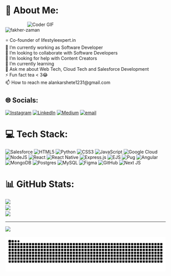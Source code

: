 # 💫 About Me:
<img align="right" alt="Coder GIF" width=435 height=auto src="https://user-images.githubusercontent.com/74038190/219923823-bf1ce878-c6b8-4faa-be07-93e6b1006521.gif" />

<p align="left"> <img src="https://komarev.com/ghpvc/?username=fakher-zaman&label=Profile%20views&color=0e75b6&style=flat" alt="fakher-zaman" /> </p>
⭐ Co-founder of lifestyleexpert.in<br>🔭 I’m currently working as Software Developer<br>👯 I’m looking to collaborate with Software Developers<br>🤝 I’m looking for help with Content Creators<br>🌱 I’m currently learning<br>💬 Ask me about Web Tech, Cloud Tech and Salesforce Development<br>⚡ Fun fact tea < 3😂<br>📫 How to reach me alankarshete1231@gmail.com


## 🌐 Socials:
[![Instagram](https://img.shields.io/badge/Instagram-%23E4405F.svg?logo=Instagram&logoColor=white)](https://instagram.com/its.me.alankar) [![LinkedIn](https://img.shields.io/badge/LinkedIn-%230077B5.svg?logo=linkedin&logoColor=white)](https://linkedin.com/in/alankarshete) [![Medium](https://img.shields.io/badge/Medium-12100E?logo=medium&logoColor=white)](https://medium.com/@alankarashete) [![email](https://img.shields.io/badge/Email-D14836?logo=gmail&logoColor=white)](mailto:alankarshete1231@gmail.com) 

# 💻 Tech Stack:
![Salesforce](https://img.shields.io/badge/Salesforce-00A1E0?style=for-the-badge&logo=Salesforce&logoColor=white
) ![HTML5](https://img.shields.io/badge/html5-%23E34F26.svg?style=for-the-badge&logo=html5&logoColor=white) ![Python](https://img.shields.io/badge/python-3670A0?style=for-the-badge&logo=python&logoColor=ffdd54) ![CSS3](https://img.shields.io/badge/css3-%231572B6.svg?style=for-the-badge&logo=css3&logoColor=white) ![JavaScript](https://img.shields.io/badge/javascript-%23323330.svg?style=for-the-badge&logo=javascript&logoColor=%23F7DF1E) ![Google Cloud](https://img.shields.io/badge/GoogleCloud-%234285F4.svg?style=for-the-badge&logo=google-cloud&logoColor=white) ![NodeJS](https://img.shields.io/badge/node.js-6DA55F?style=for-the-badge&logo=node.js&logoColor=white) ![React](https://img.shields.io/badge/react-%2320232a.svg?style=for-the-badge&logo=react&logoColor=%2361DAFB) ![React Native](https://img.shields.io/badge/react_native-%2320232a.svg?style=for-the-badge&logo=react&logoColor=%2361DAFB) ![Express.js](https://img.shields.io/badge/express.js-%23404d59.svg?style=for-the-badge&logo=express&logoColor=%2361DAFB) ![EJS](https://img.shields.io/badge/ejs-%23B4CA65.svg?style=for-the-badge&logo=ejs&logoColor=black) ![Pug](https://img.shields.io/badge/Pug-FFF?style=for-the-badge&logo=pug&logoColor=A86454) ![Angular](https://img.shields.io/badge/angular-%23DD0031.svg?style=for-the-badge&logo=angular&logoColor=white) ![MongoDB](https://img.shields.io/badge/MongoDB-%234ea94b.svg?style=for-the-badge&logo=mongodb&logoColor=white) ![Postgres](https://img.shields.io/badge/postgres-%23316192.svg?style=for-the-badge&logo=postgresql&logoColor=white) ![MySQL](https://img.shields.io/badge/mysql-4479A1.svg?style=for-the-badge&logo=mysql&logoColor=white) ![Figma](https://img.shields.io/badge/figma-%23F24E1E.svg?style=for-the-badge&logo=figma&logoColor=white) ![GitHub](https://img.shields.io/badge/github-%23121011.svg?style=for-the-badge&logo=github&logoColor=white) ![Next JS](https://img.shields.io/badge/Next-black?style=for-the-badge&logo=next.js&logoColor=white)
# 📊 GitHub Stats:
![](https://github-readme-stats.vercel.app/api?username=alankarshete&theme=dark&hide_border=false&include_all_commits=false&count_private=false)<br/>
![](https://nirzak-streak-stats.vercel.app/?user=alankarshete&theme=dark&hide_border=false)<br/>
![](https://github-readme-stats.vercel.app/api/top-langs/?username=alankarshete&theme=dark&hide_border=false&include_all_commits=false&count_private=false&layout=compact)

---
[![](https://visitcount.itsvg.in/api?id=alankarshete&icon=0&color=0)](https://visitcount.itsvg.in)

<picture>
  <source media="(prefers-color-scheme: dark)" srcset="https://raw.githubusercontent.com/tobiasmeyhoefer/tobiasmeyhoefer/output/github-snake-dark.svg" />
  <source media="(prefers-color-scheme: light)" srcset="https://raw.githubusercontent.com/tobiasmeyhoefer/tobiasmeyhoefer/output/github-snake.svg" />
  <img alt="github-snake" src="https://raw.githubusercontent.com/alankarshete/alankarshete/output/github-snake.svg" />
</picture>

###


